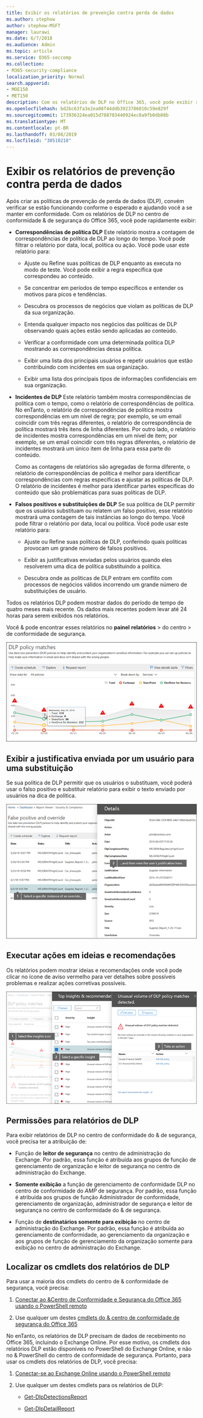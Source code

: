 ```yaml
---
title: Exibir os relatórios de prevenção contra perda de dados
ms.author: stephow
author: stephow-MSFT
manager: laurawi
ms.date: 6/7/2018
ms.audience: Admin
ms.topic: article
ms.service: O365-seccomp
ms.collection:
- M365-security-compliance
localization_priority: Normal
search.appverid:
- MOE150
- MET150
description: Com os relatórios de DLP no Office 365, você pode exibir rapidamente o número de correspondências de política de DLP, substituições ou falsos positivos; Veja se eles estão em tendência de cima ou para baixo ao longo do tempo; filtrar o relatório de formas diferentes; e exiba detalhes adicionais selecionando um ponto em uma linha no gráfico.
ms.openlocfilehash: bd2bc63fa3e2ea08f44ddb3923786010c59e829f
ms.sourcegitcommit: 173936324ea015d788703440924ec8a9fb0db88b
ms.translationtype: MT
ms.contentlocale: pt-BR
ms.lasthandoff: 03/08/2019
ms.locfileid: "30510218"
---
```

# <a name="view-the-reports-for-data-loss-prevention"></a>Exibir os relatórios de prevenção contra perda de dados

Após criar as políticas de prevenção de perda de dados (DLP), convém verificar se estão funcionando conforme o esperado e ajudando você a se manter em conformidade. Com os relatórios de DLP no centro de conformidade &amp; de segurança do Office 365, você pode rapidamente exibir:
  
- **Correspondências de política DLP** Este relatório mostra a contagem de correspondências de política de DLP ao longo do tempo. Você pode filtrar o relatório por data, local, política ou ação. Você pode usar este relatório para: 
    
  - Ajuste ou Refine suas políticas de DLP enquanto as executa no modo de teste. Você pode exibir a regra específica que correspondeu ao conteúdo.
    
  - Se concentrar em períodos de tempo específicos e entender os motivos para picos e tendências.
    
  - Descubra os processos de negócios que violam as políticas de DLP da sua organização.
    
  - Entenda qualquer impacto nos negócios das políticas de DLP observando quais ações estão sendo aplicadas ao conteúdo.
    
  - Verificar a conformidade com uma determinada política DLP mostrando as correspondências dessa política.
    
  - Exibir uma lista dos principais usuários e repetir usuários que estão contribuindo com incidentes em sua organização.
    
  - Exibir uma lista dos principais tipos de informações confidenciais em sua organização.
    
- **Incidentes de DLP** Este relatório também mostra correspondências de política com o tempo, como o relatório de correspondências de política. No enTanto, o relatório de correspondências de política mostra correspondências em um nível de regra; por exemplo, se um email coincidir com três regras diferentes, o relatório de correspondência de política mostrará três itens de linha diferentes. Por outro lado, o relatório de incidentes mostra correspondências em um nível de item; por exemplo, se um email coincidir com três regras diferentes, o relatório de incidentes mostrará um único item de linha para essa parte do conteúdo. 
    
  Como as contagens de relatórios são agregadas de forma diferente, o relatório de correspondências de política é melhor para identificar correspondências com regras específicas e ajustar as políticas de DLP. O relatório de incidentes é melhor para identificar partes específicas do conteúdo que são problemáticas para suas políticas de DLP.
    
- **Falsos positivos e substituições de DLP** Se sua política de DLP permitir que os usuários substituam ou relatem um falso positivo, esse relatório mostrará uma contagem de tais instâncias ao longo do tempo. Você pode filtrar o relatório por data, local ou política. Você pode usar este relatório para: 
    
  - Ajuste ou Refine suas políticas de DLP, conferindo quais políticas provocam um grande número de falsos positivos.
    
  - Exibir as justificativas enviadas pelos usuários quando eles resolverem uma dica de política substituindo a política.
    
  - Descubra onde as políticas de DLP entram em conflito com processos de negócios válidos incorrendo um grande número de substituições de usuário.
    
Todos os relatórios DLP podem mostrar dados do período de tempo de quatro meses mais recente. Os dados mais recentes podem levar até 24 horas para serem exibidos nos relatórios.
  
Você &amp; pode encontrar esses relatórios no **painel** **relatórios** \> do centro \> de conformidade de segurança.
  
![Relatório de correspondências de política DLP](media/117d20c9-d379-403f-ad68-1f5cd6c4e5cf.png)
  
## <a name="view-the-justification-submitted-by-a-user-for-an-override"></a>Exibir a justificativa enviada por um usuário para uma substituição

Se sua política de DLP permitir que os usuários o substituam, você poderá usar o falso positivo e substituir relatório para exibir o texto enviado por usuários na dica de política.
  
![Campo de justificativa em detalhes do relatório falso positivo e substituição do DLP](media/e11e3126-026d-4e77-a16d-74a0686d1fa3.png)
  
## <a name="take-action-on-insights-and-recommendations"></a>Executar ações em ideias e recomendações

Os relatórios podem mostrar ideias e recomendações onde você pode clicar no ícone de aviso vermelho para ver detalhes sobre possíveis problemas e realizar ações corretivas possíveis.
  
![Clicando em um ícone do insights para ver detalhes e ações a serem tomadas](media/51782036-7299-4960-8175-75c2b1637159.png)
  
## <a name="permissions-for-dlp-reports"></a>Permissões para relatórios de DLP

Para exibir relatórios de DLP no centro de conformidade do & de segurança, você precisa ter a atribuição de:

- Função de **leitor de segurança** no centro de administração do Exchange. Por padrão, essa função é atribuída aos grupos de função de gerenciamento de organização e leitor de segurança no centro de administração do Exchange.

- **Somente exibição** a função de gerenciamento de conformidade DLP no centro de conformidade do _AMP_ de segurança. Por padrão, essa função é atribuída aos grupos de função Administrador de conformidade, gerenciamento de organização, administrador de segurança e leitor de segurança no centro de conformidade do & de segurança.

- Função de **destinatários somente para exibição** no centro de administração do Exchange. Por padrão, essa função é atribuída ao gerenciamento de conformidade, ao gerenciamento da organização e aos grupos de função de gerenciamento da organização somente para exibição no centro de administração do Exchange.

## <a name="find-the-cmdlets-for-the-dlp-reports"></a>Localizar os cmdlets dos relatórios de DLP

Para usar a maioria dos cmdlets do centro de &amp; conformidade de segurança, você precisa:
  
1. [Conectar ao &amp;Centro de Conformidade e Segurança do Office 365 usando o PowerShell remoto](http://go.microsoft.com/fwlink/?LinkID=799771&amp;clcid=0x409)
    
2. Use qualquer um destes [cmdlets do &amp; centro de conformidade de segurança do Office 365](http://go.microsoft.com/fwlink/?LinkID=799772&amp;clcid=0x409)
    
No enTanto, os relatórios de DLP precisam de dados de recebimento no Office 365, incluindo o Exchange Online. Por esse motivo, os cmdlets dos relatórios DLP estão disponíveis no PowerShell do Exchange Online, e não no &amp; PowerShell do centro de conformidade de segurança. Portanto, para usar os cmdlets dos relatórios de DLP, você precisa:
  
1. [Conectar-se ao Exchange Online usando o PowerShell remoto](http://go.microsoft.com/fwlink/?LinkID=799773&amp;clcid=0x409)
    
2. Use qualquer um destes cmdlets para os relatórios de DLP:
    
      - [Get-DlpDetectionsReport](http://go.microsoft.com/fwlink/?LinkID=799774&amp;clcid=0x409)
    
      - [Get-DlpDetailReport](http://go.microsoft.com/fwlink/?LinkID=799775&amp;clcid=0x409)
    

